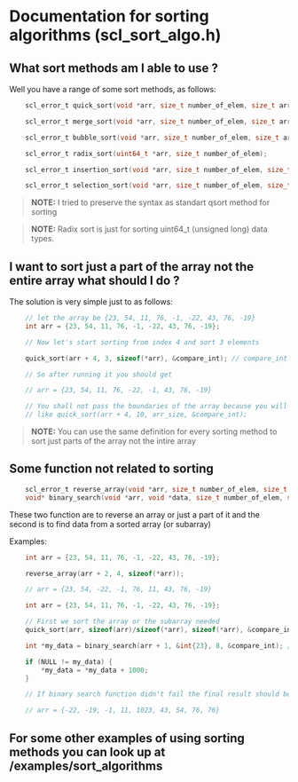 # Documentation for sorting algorithms (scl_sort_algo.h)

## What sort methods am I able to use ?

Well you have a range of some sort methods, as follows:

```C
    scl_error_t quick_sort(void *arr, size_t number_of_elem, size_t arr_elem_size, compare_func cmp);

    scl_error_t merge_sort(void *arr, size_t number_of_elem, size_t arr_elem_size, compare_func cmp);

    scl_error_t bubble_sort(void *arr, size_t number_of_elem, size_t arr_elem_size, compare_func cmp);

    scl_error_t radix_sort(uint64_t *arr, size_t number_of_elem);

    scl_error_t insertion_sort(void *arr, size_t number_of_elem, size_t arr_elem_size, compare_func cmp);

    scl_error_t selection_sort(void *arr, size_t number_of_elem, size_t arr_elem_size, compare_func cmp);
```

>**NOTE:** I tried to preserve the syntax as standart qsort method for sorting

>**NOTE:** Radix sort is just for sorting uint64_t (unsigned long) data types.

## I want to sort just a part of the array not the entire array what should I do ?

The solution is very simple just to as follows:

```C
    // let the array be {23, 54, 11, 76, -1, -22, 43, 76, -19}
    int arr = {23, 54, 11, 76, -1, -22, 43, 76, -19};

    // Now let's start sorting from index 4 and sort 3 elements

    quick_sort(arr + 4, 3, sizeof(*arr), &compare_int); // compare_int is a function from func_types.h

    // So after running it you should get

    // arr = {23, 54, 11, 76, -22, -1, 43, 76, -19}

    // You shall not pass the boundaries of the array because you will get a segmenation fault
    // like quick_sort(arr + 4, 10, arr_size, &compare_int);
```

>**NOTE:** You can use the same definition for every sorting method to sort just parts of the array not the intire array


## Some function not related to sorting

```C
    scl_error_t reverse_array(void *arr, size_t number_of_elem, size_t arr_elem_size);
    void* binary_search(void *arr, void *data, size_t number_of_elem, size_t arr_elem_size, compare_func cmp);
```

These two function are to reverse an array or just a part of it and the second is to find data from a sorted array (or subarray)

Examples:

```C
    int arr = {23, 54, 11, 76, -1, -22, 43, 76, -19};

    reverse_array(arr + 2, 4, sizeof(*arr));

    // arr = {23, 54, -22, -1, 76, 11, 43, 76, -19}
```

```C
    int arr = {23, 54, 11, 76, -1, -22, 43, 76, -19};

    // First we sort the array or the subarray needed
    quick_sort(arr, sizeof(arr)/sizeof(*arr), sizeof(*arr), &compare_int);

    int *my_data = binary_search(arr + 1, &int{23}, 8, &compare_int); // compare function should match as compare function of the sorting method

    if (NULL != my_data) {
        *my_data = *my_data + 1000;
    }

    // If binary search function didn't fail the final result should be

    // arr = {-22, -19, -1, 11, 1023, 43, 54, 76, 76}
```

## For some other examples of using sorting methods you can look up at /examples/sort_algorithms